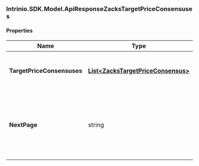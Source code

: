 [//]: # (CLASS:Intrinio.SDK.Model.ApiResponseZacksTargetPriceConsensuses)

[//]: # (KIND:object)

### Intrinio.SDK.Model.ApiResponseZacksTargetPriceConsensuses
#### Properties

[//]: # (START_DEFINITION)

Name | Type | Description
------------ | ------------- | -------------
**TargetPriceConsensuses** | [**List&lt;ZacksTargetPriceConsensus&gt;**](ZacksTargetPriceConsensus.md) | Zacks target price consensuses for the latest date &nbsp;
**NextPage** | string | The token required to request the next page of the data. If null, no further results are available. &nbsp;

[//]: # (END_DEFINITION)


[//]: # (CONTAINED_CLASS:Intrinio.SDK.Model.ZacksTargetPriceConsensus)


